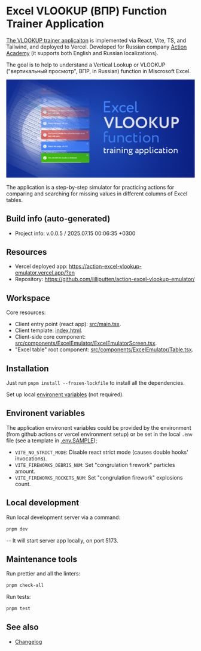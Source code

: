 <!--
 @since 2025.07.08, 14:43
 @changed 2025.07.15, 14:44
-->

# Excel VLOOKUP (ВПР) Function Trainer Application

[The VLOOKUP trainer applicaiton](https://action-excel-vlookup-emulator.vercel.app/?en) is implemented via React, Vite, TS, and Tailwind, and deployed to Vercel. Developed for Russian company [Action Academy](https://academy.action-mcfr.ru/) (it supports both English and Russian localizations).

The goal is to help to understand a Vertical Lookup or VLOOKUP ("вертикальный просмотр", ВПР, in Russian) function in Miscrosoft Excel.

![Application banner](public/opengraph-image.jpg "Application banner")

The application is a step-by-step simulator for practicing actions for comparing and searching for missing values in different columns of Excel tables.

## Build info (auto-generated)

- Project info: v.0.0.5 / 2025.07.15 00:06:35 +0300

## Resources

- Vercel deployed app: https://action-excel-vlookup-emulator.vercel.app/?en
- Repository: https://github.com/lilliputten/action-excel-vlookup-emulator/

## Workspace

Core resources:

- Client entry point (react app): [src/main.tsx](src/main.tsx).
- Client template: [index.html](index.html).
- Client-side core component: [src/components/ExcelEmulator/ExcelEmulatorScreen.tsx](src/components/ExcelEmulator/ExcelEmulatorScreen.tsx).
- "Excel table" root component: [src/components/ExcelEmulator/Table.tsx](src/components/ExcelEmulator/Table.tsx).

## Installation

Just run `pnpm install --frozen-lockfile` to install all the dependencies.

Set up local [environent variables](#environent-variables) (not required).

## Environent variables

The application environent variables could be provided by the environment (from github actions or vercel environment setup) or be set in the local `.env` file (see a template in [.env.SAMPLE](.env.SAMPLE));

- `VITE_NO_STRICT_MODE`: Disable react strict mode (causes double hooks' invocations).
- `VITE_FIREWORKS_DEBRIS_NUM`:  Set "congrulation firework" particles amount.
- `VITE_FIREWORKS_ROCKETS_NUM`: Set "congrulation firework" explosions count.

## Local development

Run local development server via a command:

```bash
pnpm dev
```

-- It will start server app locally, on port 5173.

## Maintenance tools

Run prettier and all the linters:

```bash
pnpm check-all
```

Run tests:

```bash
pnpm test
```

## See also

- [Changelog](CHANGELOG.md)
